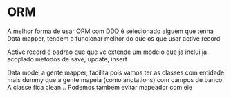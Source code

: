 # ORM

A melhor forma de usar ORM com DDD é selecionado alguem que tenha Data mapper, tendem a funcionar melhor do que os que usar active record.

Active record é padrao que que vc extende um modelo que ja inclui ja acoplado metodos de save, update, insert

Data model a gente mapper, facilita pois vamos ter as classes com entidade mais dummy que a gente mapeia (como anotations) com campos de banco. A classe fica clean...
Podemos tambem evitar mapeador com ele